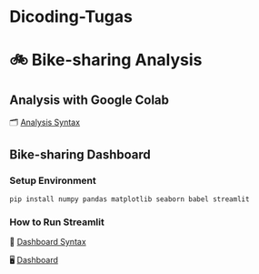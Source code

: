 # Dicoding-Tugas
# :bike: Bike-sharing Analysis
## Analysis with Google Colab
:card_index_dividers: [Analysis Syntax](https://github.com/irsyadbudh/Dicoding-Tugas/blob/main/notebook.ipynb)

## Bike-sharing Dashboard
### Setup Environment
```
pip install numpy pandas matplotlib seaborn babel streamlit
```

### How to Run Streamlit
:link: [Dashboard Syntax](https://github.com/irsyadbudh/Dicoding-Tugas/blob/main/dashboard.py)

:desktop_computer: [Dashboard](https://dashboardpy-e34jah2zorz9liyqwx9sgp.streamlit.app/)
